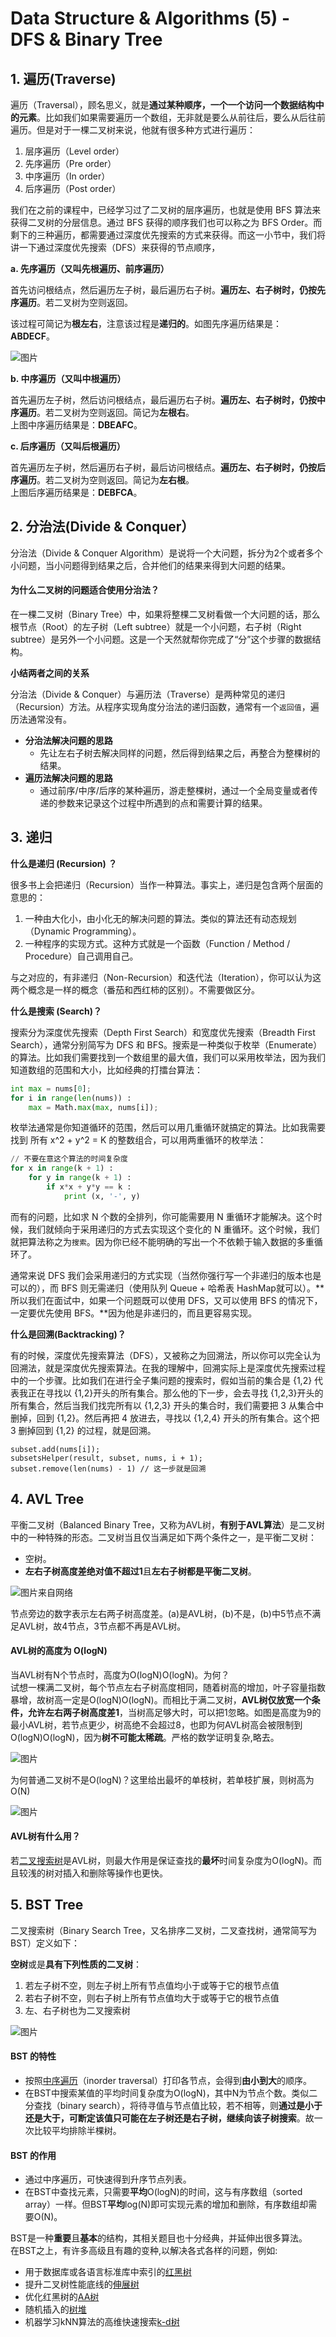 # Data Structure & Algorithms \(5\) - DFS & Binary Tree

## 1. 遍历\(Traverse\)

遍历（Traversal），顾名思义，就是**通过某种顺序，一个一个访问一个数据结构中的元素**。比如我们如果需要遍历一个数组，无非就是要么从前往后，要么从后往前遍历。但是对于一棵二叉树来说，他就有很多种方式进行遍历：

1. 层序遍历（Level order）
2. 先序遍历（Pre order）
3. 中序遍历（In order）
4. 后序遍历（Post order）

我们在之前的课程中，已经学习过了二叉树的层序遍历，也就是使用 BFS 算法来获得二叉树的分层信息。通过 BFS 获得的顺序我们也可以称之为 BFS Order。而剩下的三种遍历，都需要通过深度优先搜索的方式来获得。而这一小节中，我们将讲一下通过深度优先搜索（DFS）来获得的节点顺序，

**a. 先序遍历（又叫先根遍历、前序遍历）**

首先访问根结点，然后遍历左子树，最后遍历右子树。**遍历左、右子树时，仍按先序遍历**。若二叉树为空则返回。

该过程可简记为**根左右**，注意该过程是**递归的**。如图先序遍历结果是：**ABDECF**。  


![&#x56FE;&#x7247;](http://media.jiuzhang.com/markdown/images/3/15/d77b07ce-27f7-11e8-9f14-0242ac110002.jpg)

**b. 中序遍历（又叫中根遍历）**

首先遍历左子树，然后访问根结点，最后遍历右子树。**遍历左、右子树时，仍按中序遍历**。若二叉树为空则返回。简记为**左根右**。  
上图中序遍历结果是：**DBEAFC**。

**c. 后序遍历（又叫后根遍历）**

首先遍历左子树，然后遍历右子树，最后访问根结点。**遍历左、右子树时，仍按后序遍历**。若二叉树为空则返回。简记为**左右根**。  
上图后序遍历结果是：**DEBFCA**。

## 2. 分治法\(Divide & Conquer）

分治法（Divide & Conquer Algorithm）是说将一个大问题，拆分为2个或者多个小问题，当小问题得到结果之后，合并他们的结果来得到大问题的结果。

#### 为什么二叉树的问题适合使用分治法？

在一棵二叉树（Binary Tree）中，如果将整棵二叉树看做一个大问题的话，那么根节点（Root）的左子树（Left subtree）就是一个小问题，右子树（Right subtree）是另外一个小问题。这是一个天然就帮你完成了“分”这个步骤的数据结构。

**小结两者之间的关系**

分治法（Divide & Conquer）与遍历法（Traverse）是两种常见的递归（Recursion）方法。从程序实现角度分治法的递归函数，通常有一个`返回值`，遍历法通常没有。

* **分治法解决问题的思路**
  * 先让左右子树去解决同样的问题，然后得到结果之后，再整合为整棵树的结果。
* **遍历法解决问题的思路**
  * 通过前序/中序/后序的某种遍历，游走整棵树，通过一个全局变量或者传递的参数来记录这个过程中所遇到的点和需要计算的结果。

## 3. 递归

**什么是递归 \(Recursion\) ？**

很多书上会把递归（Recursion）当作一种算法。事实上，递归是包含两个层面的意思的：

1. 一种由大化小，由小化无的解决问题的算法。类似的算法还有动态规划（Dynamic Programming）。
2. 一种程序的实现方式。这种方式就是一个函数（Function / Method / Procedure）自己调用自己。

与之对应的，有非递归（Non-Recursion）和迭代法（Iteration），你可以认为这两个概念是一样的概念（番茄和西红柿的区别）。不需要做区分。

**什么是搜索 \(Search\)？**

搜索分为深度优先搜索（Depth First Search）和宽度优先搜索（Breadth First Search），通常分别简写为 DFS 和 BFS。搜索是一种类似于枚举（Enumerate）的算法。比如我们需要找到一个数组里的最大值，我们可以采用枚举法，因为我们知道数组的范围和大小，比如经典的打擂台算法：

```python
int max = nums[0];
for i in range(len(nums)) :
    max = Math.max(max, nums[i]);
```

枚举法通常是你知道循环的范围，然后可以用几重循环就搞定的算法。比如我需要找到 所有 x^2 + y^2 = K 的整数组合，可以用两重循环的枚举法：

```python
// 不要在意这个算法的时间复杂度
for x in range(k + 1) :
    for y in range(k + 1) :
        if x*x + y*y == k :
            print (x, '-', y)
```

而有的问题，比如求 N 个数的全排列，你可能需要用 N 重循环才能解决。这个时候，我们就倾向于采用递归的方式去实现这个变化的 N 重循环。这个时候，我们就把算法称之为`搜索`。因为你已经不能明确的写出一个不依赖于输入数据的多重循环了。

通常来说 DFS 我们会采用递归的方式实现（当然你强行写一个非递归的版本也是可以的），而 BFS 则无需递归（使用队列 Queue + 哈希表 HashMap就可以）。**所以我们在面试中，如果一个问题既可以使用 DFS，又可以使用 BFS 的情况下，一定要优先使用 BFS。**因为他是非递归的，而且更容易实现。

**什么是回溯\(Backtracking\)？**

有的时候，深度优先搜索算法（DFS），又被称之为回溯法，所以你可以完全认为回溯法，就是深度优先搜索算法。在我的理解中，回溯实际上是深度优先搜索过程中的一个步骤。比如我们在进行全子集问题的搜索时，假如当前的集合是 {1,2} 代表我正在寻找以 {1,2}开头的所有集合。那么他的下一步，会去寻找 {1,2,3}开头的所有集合，然后当我们找完所有以 {1,2,3} 开头的集合时，我们需要把 3 从集合中删掉，回到 {1,2}。然后再把 4 放进去，寻找以 {1,2,4} 开头的所有集合。这个把 3 删掉回到 {1,2} 的过程，就是回溯。

```text
subset.add(nums[i]);
subsetsHelper(result, subset, nums, i + 1);
subset.remove(len(nums) - 1) // 这一步就是回溯
```

## 4. AVL Tree

平衡二叉树（Balanced Binary Tree，又称为AVL树，**有别于AVL算法**）是二叉树中的一种特殊的形态。二叉树当且仅当满足如下两个条件之一，是平衡二叉树：

* 空树。
* **左右子树高度差绝对值不超过1**且**左右子树都是平衡二叉树**。

![&#x56FE;&#x7247;&#x6765;&#x81EA;&#x7F51;&#x7EDC;](http://media.jiuzhang.com/markdown/images/3/13/36c0bebe-2685-11e8-b3fe-0242ac110002.jpg)

节点旁边的数字表示左右两子树高度差。\(a\)是AVL树，\(b\)不是，\(b\)中5节点不满足AVL树，故4节点，3节点都不再是AVL树。

#### AVL树的高度为 O\(logN\)

当AVL树有N个节点时，高度为O\(logN\)O\(logN\)。为何？  
试想一棵满二叉树，每个节点左右子树高度相同，随着树高的增加，叶子容量指数暴增，故树高一定是O\(logN\)O\(logN\)。而相比于满二叉树，**AVL树仅放宽一个条件，允许左右两子树高度差1**，当树高足够大时，可以把1忽略。如图是高度为9的最小AVL树，若节点更少，树高绝不会超过8，也即为何AVL树高会被限制到O\(logN\)O\(logN\)，因为**树不可能太稀疏**。严格的数学证明复杂,略去。  


![&#x56FE;&#x7247;](http://media.jiuzhang.com/markdown/images/3/13/d4b9b288-268a-11e8-99b6-0242ac110002.jpg)

为何普通二叉树不是O\(logN\)？这里给出最坏的单枝树，若单枝扩展，则树高为O\(N\)  


![&#x56FE;&#x7247;](http://media.jiuzhang.com/markdown/images/3/13/23657f56-268c-11e8-b3fe-0242ac110002.jpg)

#### AVL树有什么用？

若[二叉搜索树](http://www.jiuzhang.com/tutorial/algorithm/399)是AVL树，则最大作用是保证查找的**最坏**时间复杂度为O\(logN\)。而且较浅的树对插入和删除等操作也更快。

## 5. BST Tree

二叉搜索树（Binary Search Tree，又名排序二叉树，二叉查找树，通常简写为BST）定义如下：

**空树**或是**具有下列性质的二叉树**：

1. 若左子树不空，则左子树上所有节点值均小于或等于它的根节点值
2. 若右子树不空，则右子树上所有节点值均大于或等于它的根节点值
3. 左、右子树也为二叉搜索树

![&#x56FE;&#x7247;](http://media.jiuzhang.com/markdown/images/3/14/cdc97d0c-2723-11e8-9bba-0242ac110002.jpg)

#### BST 的特性

* 按照[中序遍历](http://www.jiuzhang.com/tutorial/algorithm/405#)（inorder traversal）打印各节点，会得到**由小到大**的顺序。
* 在BST中搜索某值的平均时间复杂度为O\(logN\)，其中N为节点个数。类似二分查找（binary search），将待寻值与节点值比较，若不相等，则**通过是小于还是大于，可断定该值只可能在左子树还是右子树，继续向该子树搜索**。故一次比较平均排除半棵树。

#### BST 的作用

* 通过中序遍历，可快速得到升序节点列表。
* 在BST中查找元素，只需要**平均**O\(logN\)的时间，这与有序数组（sorted array）一样。但BST**平均**log\(N\)即可实现元素的增加和删除，有序数组却需要O\(N\)。

BST是一种**重要**且**基本**的结构，其相关题目也十分经典，并延伸出很多算法。  
在BST之上，有许多高级且有趣的变种,以解决各式各样的问题，例如:

* 用于数据库或各语言标准库中索引的[红黑树](https://baike.baidu.com/item/%E7%BA%A2%E9%BB%91%E6%A0%91/2413209?fr=aladdin)
* 提升二叉树性能底线的[伸展树](https://baike.baidu.com/item/%E4%BC%B8%E5%B1%95%E6%A0%91/7003945?fr=aladdin)
* 优化红黑树的[AA树](https://baike.baidu.com/item/AA%E6%A0%91/9246960?fr=aladdin)
* 随机插入的[树堆](https://baike.baidu.com/item/Treap?fromtitle=%E6%A0%91%E5%A0%86&fromid=4478083)
* 机器学习kNN算法的高维快速搜索[k-d树](https://baike.baidu.com/item/kd-tree/2302515)



